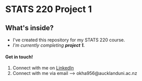 <h1>STATS 220 Project 1</h1>

<h2>What's inside?</h2>
<ul>
   <li>I've created this repository for my STATS 220 course.</li>
   <li><i>I'm currently completing <b>project 1.</b></i></li>
</ul>

<h4>Get in touch!</h4>
<ol>
  <li>Connect with me on <a href="https://www.linkedin.com/in/orpita-khan-4b78331b0/">LinkedIn</a></li>
  <li>Connect with me via email --> okha956@aucklanduni.ac.nz</li>
</ol>
